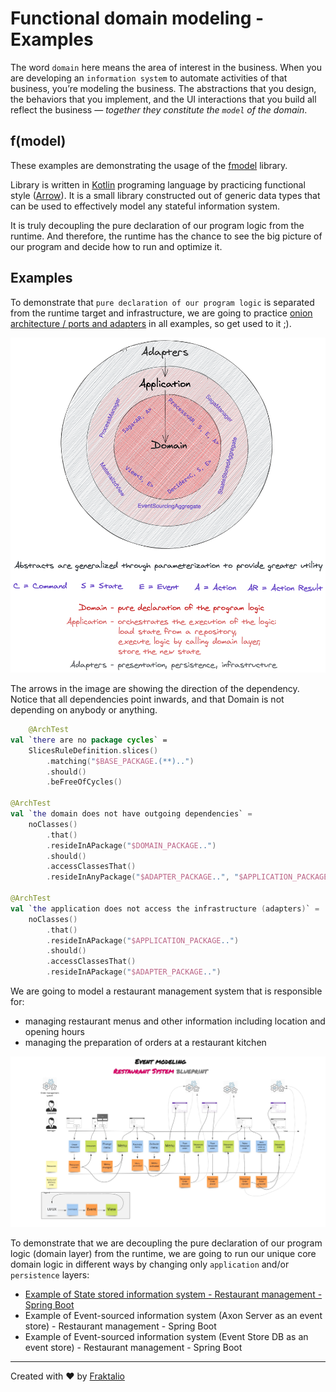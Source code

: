 # Functional domain modeling - Examples

The word `domain` here means the area of interest in the business. When you are developing an `information system` to
automate activities of that business, you’re modeling the business. The abstractions that you design, the behaviors that
you implement, and the UI interactions that you build all reflect the business — *together they constitute the `model`
of the domain*.

## f(model)

These examples are demonstrating the usage of the [fmodel](https://fraktalio.com/fmodel)
library.

Library is written in [Kotlin](https://kotlinlang.org/) programing language by practicing functional
style ([Arrow](https://arrow-kt.io/)). It is a small library constructed out of generic data types that can be used to
effectively model any stateful information system.

It is truly decoupling the pure declaration of our program logic from the runtime. And therefore, the runtime has the
chance to see the big picture of our program and decide how to run and optimize it.

## Examples

To demonstrate that `pure declaration of our program logic` is separated from the runtime target and infrastructure, we
are going to
practice [onion architecture / ports and adapters](https://blog.ploeh.dk/2013/12/03/layers-onions-ports-adapters-its-all-the-same/)
in all examples, so get used to it ;).

![onion architecture image](.assets/onion.png)

The arrows in the image are showing the direction of the dependency. Notice that all dependencies point inwards, and
that Domain is not depending on anybody or anything.

```kotlin
    @ArchTest
val `there are no package cycles` =
    SlicesRuleDefinition.slices()
        .matching("$BASE_PACKAGE.(**)..")
        .should()
        .beFreeOfCycles()

@ArchTest
val `the domain does not have outgoing dependencies` =
    noClasses()
        .that()
        .resideInAPackage("$DOMAIN_PACKAGE..")
        .should()
        .accessClassesThat()
        .resideInAnyPackage("$ADAPTER_PACKAGE..", "$APPLICATION_PACKAGE..")

@ArchTest
val `the application does not access the infrastructure (adapters)` =
    noClasses()
        .that()
        .resideInAPackage("$APPLICATION_PACKAGE..")
        .should()
        .accessClassesThat()
        .resideInAPackage("$ADAPTER_PACKAGE..")
```

We are going to model a restaurant management system that is responsible for:

- managing restaurant menus and other information including location and opening hours
- managing the preparation of orders at a restaurant kitchen

![restaurant management - event model](.assets/event-model.jpg)

To demonstrate that we are decoupling the pure declaration of our program logic (domain layer) from the runtime, we are
going to run our unique core domain logic in different ways by changing only `application` and/or `persistence` layers:

- [Example of State stored information system - Restaurant management - Spring Boot](state-stored-system)
- Example of Event-sourced information system (Axon Server as an event store) - Restaurant management - Spring Boot
- Example of Event-sourced information system (Event Store DB as an event store) - Restaurant management - Spring Boot


---
Created with :heart: by [Fraktalio](https://fraktalio.com/)
